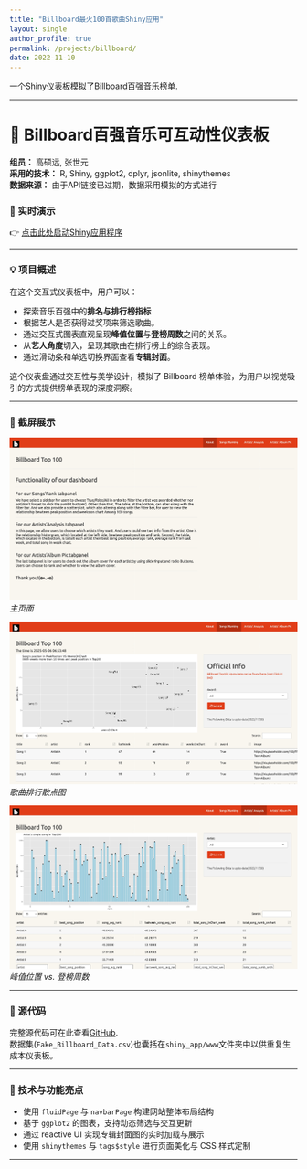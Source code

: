 ```yaml
---
title: "Billboard最火100首歌曲Shiny应用"
layout: single
author_profile: true
permalink: /projects/billboard/
date: 2022-11-10
---
```

一个Shiny仪表板模拟了Billboard百强音乐榜单.

---

# 🎵 Billboard百强音乐可互动性仪表板

**组员：** 高硕远, 张世元  
**采用的技术：** R, Shiny, ggplot2, dplyr, jsonlite, shinythemes  
**数据来源：** 由于API链接已过期，数据采用模拟的方式进行

### 🔗 实时演示

👉 [点击此处启动Shiny应用程序](https://nl1z0n-shuoyuan-gao.shinyapps.io/shiny_app/)

---

### 💡 项目概述

在这个交互式仪表板中，用户可以：

- 探索音乐百强中的**排名与排行榜指标**
- 根据艺人是否获得过奖项来筛选歌曲。
- 通过交互式图表直观呈现**峰值位置**与**登榜周数**之间的关系。
- 从**艺人角度**切入，呈现其歌曲在排行榜上的综合表现。
- 通过滑动条和单选切换界面查看**专辑封面**。

这个仪表盘通过交互性与美学设计，模拟了 Billboard 榜单体验，为用户以视觉吸引的方式提供榜单表现的深度洞察。

---

### 📸 截屏展示

![](/images/billboard_about.jpg)
*主页面*

![](/images/billboard_plot.jpg)
*歌曲排行散点图*

![](/images/billboard_plot2.jpg)
*峰值位置 vs. 登榜周数*

---

### 📁 源代码

完整源代码可在此查看[GitHub](https://github.com/GSYH/billboard-shiny-dashboard).  
数据集(`Fake_Billboard_Data.csv`)也囊括在`shiny_app/www`文件夹中以供重复生成本仪表板。

---

### 📍 技术与功能亮点

- 使用 `fluidPage` 与 `navbarPage` 构建网站整体布局结构  
- 基于 `ggplot2` 的图表，支持动态筛选与交互更新  
- 通过 reactive UI 实现专辑封面图的实时加载与展示  
- 使用 `shinythemes` 与 `tags$style` 进行页面美化与 CSS 样式定制 

---
